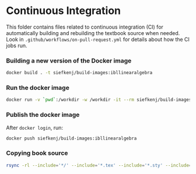 # Continuous Integration

This folder contains files related to continuous integration (CI) for automatically building
and rebuilding the textbook source when needed. Look in `.github/workflows/on-pull-request.yml` for
details about how the CI jobs run.

### Building a new version of the Docker image

```bash
docker build . -t siefkenj/build-images:ibllinearalgebra
```

### Run the docker image

```bash
docker run -v `pwd`:/workdir -w /workdir -it --rm siefkenj/build-images:ibllinearalgebra
```

### Publish the docker image

After `docker login`, run:

```bash
docker push siefkenj/build-images:ibllinearalgebra
```

### Copying book source

```bash
rsync -rl --include='*/' --include='*.tex' --include='*.sty' --include='*.png' --include='*.jpg' --include='*.svg' --include="*.cls" --include="images/*" --exclude='*' ../book/ ./book-copy/
```
